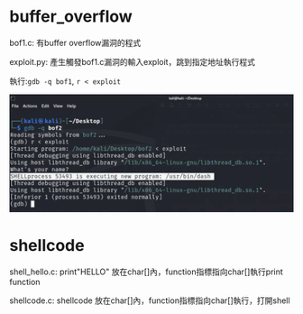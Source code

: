 # buffer_overflow
bof1.c: 有buffer overflow漏洞的程式

exploit.py: 產生觸發bof1.c漏洞的輸入exploit，跳到指定地址執行程式

執行:`gdb -q bof1`, 
`r < exploit`

![image](https://github.com/Menderman/buffer_overflow/blob/main/screenshot.png)

# shellcode

shell_hello.c: print"HELLO" 放在char[]內，function指標指向char[]執行print function

shellcode.c: shellcode 放在char[]內，function指標指向char[]執行，打開shell
